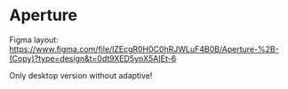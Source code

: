 # Aperture
Figma layout: https://www.figma.com/file/lZEcgR0H0C0hRJWLuF4B0B/Aperture-%2B-(Copy)?type=design&t=0dt9XED5ynX5AIEt-6

Only desktop version without adaptive!

